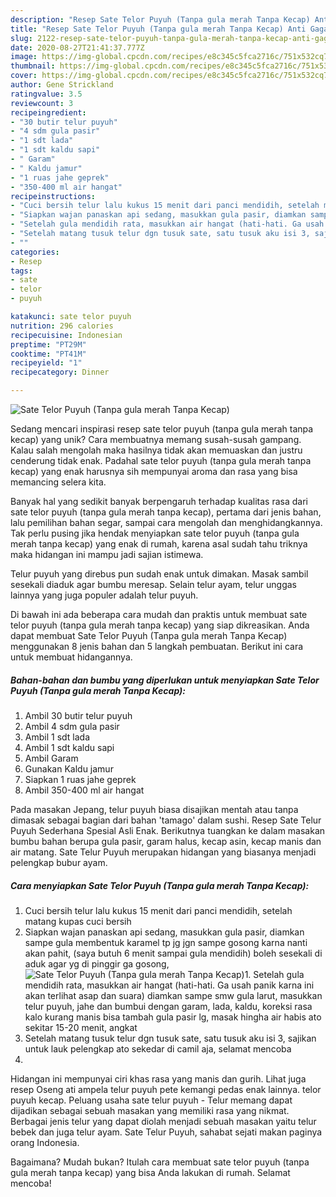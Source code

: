 ```yaml
---
description: "Resep Sate Telor Puyuh (Tanpa gula merah Tanpa Kecap) Anti Gagal"
title: "Resep Sate Telor Puyuh (Tanpa gula merah Tanpa Kecap) Anti Gagal"
slug: 2122-resep-sate-telor-puyuh-tanpa-gula-merah-tanpa-kecap-anti-gagal
date: 2020-08-27T21:41:37.777Z
image: https://img-global.cpcdn.com/recipes/e8c345c5fca2716c/751x532cq70/sate-telor-puyuh-tanpa-gula-merah-tanpa-kecap-foto-resep-utama.jpg
thumbnail: https://img-global.cpcdn.com/recipes/e8c345c5fca2716c/751x532cq70/sate-telor-puyuh-tanpa-gula-merah-tanpa-kecap-foto-resep-utama.jpg
cover: https://img-global.cpcdn.com/recipes/e8c345c5fca2716c/751x532cq70/sate-telor-puyuh-tanpa-gula-merah-tanpa-kecap-foto-resep-utama.jpg
author: Gene Strickland
ratingvalue: 3.5
reviewcount: 3
recipeingredient:
- "30 butir telur puyuh"
- "4 sdm gula pasir"
- "1 sdt lada"
- "1 sdt kaldu sapi"
- " Garam"
- " Kaldu jamur"
- "1 ruas jahe geprek"
- "350-400 ml air hangat"
recipeinstructions:
- "Cuci bersih telur lalu kukus 15 menit dari panci mendidih, setelah matang kupas cuci bersih"
- "Siapkan wajan panaskan api sedang, masukkan gula pasir, diamkan sampe gula membentuk karamel tp jg jgn sampe gosong karna nanti akan pahit, (saya butuh 6 menit sampai gula mendidih) boleh sesekali di aduk agar yg di pinggir ga gosong,"
- "Setelah gula mendidih rata, masukkan air hangat (hati-hati. Ga usah panik karna ini akan terlihat asap dan suara) diamkan sampe smw gula larut, masukkan telur puyuh, jahe dan bumbui dengan garam, lada, kaldu, koreksi rasa kalo kurang manis bisa tambah gula pasir lg, masak hingha air habis ato sekitar 15-20 menit, angkat"
- "Setelah matang tusuk telur dgn tusuk sate, satu tusuk aku isi 3, sajikan untuk lauk pelengkap ato sekedar di camil aja, selamat mencoba"
- ""
categories:
- Resep
tags:
- sate
- telor
- puyuh

katakunci: sate telor puyuh 
nutrition: 296 calories
recipecuisine: Indonesian
preptime: "PT29M"
cooktime: "PT41M"
recipeyield: "1"
recipecategory: Dinner

---
```



![Sate Telor Puyuh (Tanpa gula merah Tanpa Kecap)](https://img-global.cpcdn.com/recipes/e8c345c5fca2716c/751x532cq70/sate-telor-puyuh-tanpa-gula-merah-tanpa-kecap-foto-resep-utama.jpg)

Sedang mencari inspirasi resep sate telor puyuh (tanpa gula merah tanpa kecap) yang unik? Cara membuatnya memang susah-susah gampang. Kalau salah mengolah maka hasilnya tidak akan memuaskan dan justru cenderung tidak enak. Padahal sate telor puyuh (tanpa gula merah tanpa kecap) yang enak harusnya sih mempunyai aroma dan rasa yang bisa memancing selera kita.

Banyak hal yang sedikit banyak berpengaruh terhadap kualitas rasa dari sate telor puyuh (tanpa gula merah tanpa kecap), pertama dari jenis bahan, lalu pemilihan bahan segar, sampai cara mengolah dan menghidangkannya. Tak perlu pusing jika hendak menyiapkan sate telor puyuh (tanpa gula merah tanpa kecap) yang enak di rumah, karena asal sudah tahu triknya maka hidangan ini mampu jadi sajian istimewa.

Telur puyuh yang direbus pun sudah enak untuk dimakan. Masak sambil sesekali diaduk agar bumbu meresap. Selain telur ayam, telur unggas lainnya yang juga populer adalah telur puyuh.


Di bawah ini ada beberapa cara mudah dan praktis untuk membuat sate telor puyuh (tanpa gula merah tanpa kecap) yang siap dikreasikan. Anda dapat membuat Sate Telor Puyuh (Tanpa gula merah Tanpa Kecap) menggunakan 8 jenis bahan dan 5 langkah pembuatan. Berikut ini cara untuk membuat hidangannya.

<!--inarticleads1-->

##### Bahan-bahan dan bumbu yang diperlukan untuk menyiapkan Sate Telor Puyuh (Tanpa gula merah Tanpa Kecap):

1. Ambil 30 butir telur puyuh
1. Ambil 4 sdm gula pasir
1. Ambil 1 sdt lada
1. Ambil 1 sdt kaldu sapi
1. Ambil  Garam
1. Gunakan  Kaldu jamur
1. Siapkan 1 ruas jahe geprek
1. Ambil 350-400 ml air hangat


Pada masakan Jepang, telur puyuh biasa disajikan mentah atau tanpa dimasak sebagai bagian dari bahan &#39;tamago&#39; dalam sushi. Resep Sate Telur Puyuh Sederhana Spesial Asli Enak. Berikutnya tuangkan ke dalam masakan bumbu bahan berupa gula pasir, garam halus, kecap asin, kecap manis dan air matang. Sate Telur Puyuh merupakan hidangan yang biasanya menjadi pelengkap bubur ayam. 

<!--inarticleads2-->

##### Cara menyiapkan Sate Telor Puyuh (Tanpa gula merah Tanpa Kecap):

1. Cuci bersih telur lalu kukus 15 menit dari panci mendidih, setelah matang kupas cuci bersih
1. Siapkan wajan panaskan api sedang, masukkan gula pasir, diamkan sampe gula membentuk karamel tp jg jgn sampe gosong karna nanti akan pahit, (saya butuh 6 menit sampai gula mendidih) boleh sesekali di aduk agar yg di pinggir ga gosong,
<img src="//assets-global.cpcdn.com/assets/icons/button_play-2c75c40dde080a61004c1f40b05d8f140eaff45d7e9e6481dc71c63d2e7c4909.png" alt="Sate Telor Puyuh (Tanpa gula merah Tanpa Kecap)">1. Setelah gula mendidih rata, masukkan air hangat (hati-hati. Ga usah panik karna ini akan terlihat asap dan suara) diamkan sampe smw gula larut, masukkan telur puyuh, jahe dan bumbui dengan garam, lada, kaldu, koreksi rasa kalo kurang manis bisa tambah gula pasir lg, masak hingha air habis ato sekitar 15-20 menit, angkat
1. Setelah matang tusuk telur dgn tusuk sate, satu tusuk aku isi 3, sajikan untuk lauk pelengkap ato sekedar di camil aja, selamat mencoba
1. 


Hidangan ini mempunyai ciri khas rasa yang manis dan gurih. Lihat juga resep Oseng ati ampela telur puyuh pete kemangi pedas enak lainnya. telor puyuh kecap. Peluang usaha sate telur puyuh - Telur memang dapat dijadikan sebagai sebuah masakan yang memiliki rasa yang nikmat. Berbagai jenis telur yang dapat diolah menjadi sebuah masakan yaitu telur bebek dan juga telur ayam. Sate Telur Puyuh, sahabat sejati makan paginya orang Indonesia. 

Bagaimana? Mudah bukan? Itulah cara membuat sate telor puyuh (tanpa gula merah tanpa kecap) yang bisa Anda lakukan di rumah. Selamat mencoba!
